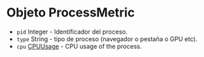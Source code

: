 # Objeto ProcessMetric

* `pid` Integer - Identificador del proceso.
* `type` String - tipo de proceso (navegador o pestaña o GPU etc).
* `cpu` [CPUUsage](cpu-usage.md) - CPU usage of the process.